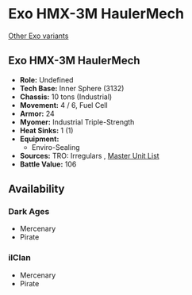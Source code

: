 # Exo HMX-3M HaulerMech 

[Other Exo variants](../exo.md) 

## Exo HMX-3M HaulerMech 

- **Role:** Undefined 
- **Tech Base:** Inner Sphere (3132) 
- **Chassis:** 10 tons (Industrial) 
- **Movement:** 4 / 6, Fuel Cell 
- **Armor:** 24 
- **Myomer:** Industrial Triple-Strength 
- **Heat Sinks:** 1 (1) 
- **Equipment:** 
  - Enviro-Sealing 
- **Sources:** TRO: Irregulars , [Master Unit List](http://masterunitlist.info/Unit/Details/7843) 
- **Battle Value:** 106 

## Availability 

### Dark Ages 

- Mercenary 
- Pirate 

### ilClan 

- Mercenary 
- Pirate 

